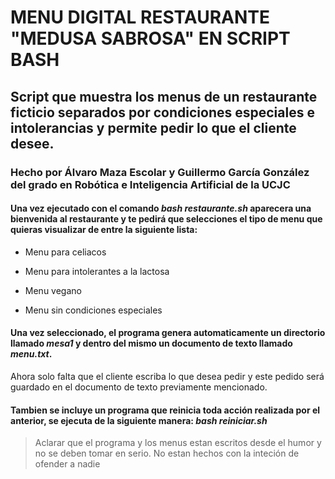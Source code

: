 # MENU DIGITAL RESTAURANTE "MEDUSA SABROSA" EN SCRIPT BASH
## Script que muestra los menus de un restaurante ficticio separados por condiciones especiales e intolerancias y permite pedir lo que el cliente desee.
### Hecho por Álvaro Maza Escolar y Guillermo García González del grado en Robótica e Inteligencia Artificial de la UCJC
#### Una vez ejecutado con el comando *bash restaurante.sh* aparecera una bienvenida al restaurante y te pedirá que selecciones el tipo de menu que quieras visualizar de entre la siguiente lista: 
- Menu para celiacos
* Menu para intolerantes a la lactosa
+ Menu vegano
- Menu sin condiciones especiales
#### Una vez seleccionado, el programa genera automaticamente un directorio llamado *mesa1* y dentro del mismo un documento de texto llamado *menu.txt*.
Ahora solo falta que el cliente escriba lo que desea pedir y este pedido será guardado en el documento de texto previamente mencionado.
#### Tambien se incluye un programa que reinicia toda acción realizada por el anterior, se ejecuta de la siguiente manera: *bash reiniciar.sh*
> Aclarar que el programa y los menus estan escritos desde el humor y no se deben tomar en serio. No estan hechos con la inteción de ofender a nadie
